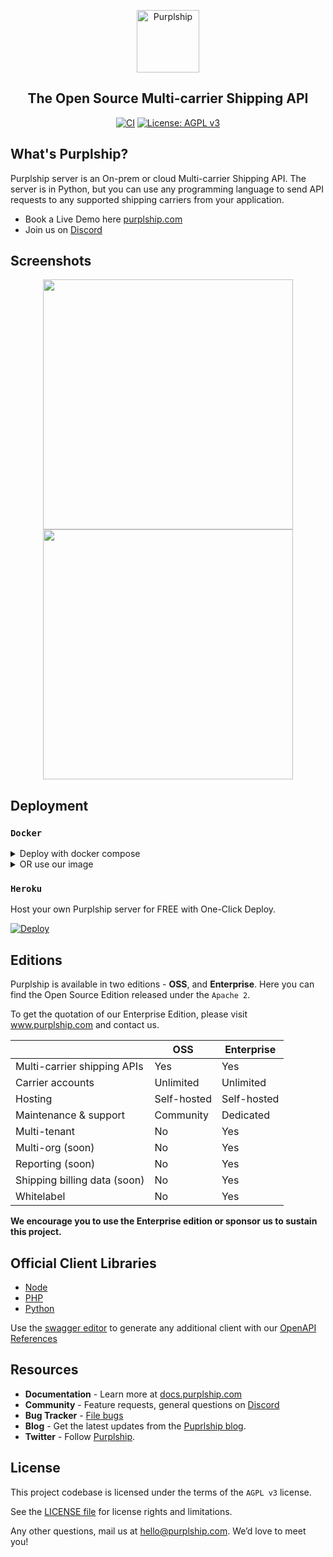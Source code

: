 <p align="center">
  <p align="center">
    <a href="https://purplship.com" target="_blank">
      <img src="https://github.com/Purplship/purplship-server/raw/main/purpleserver/purpleserver/static/extra/branding/icon.png" alt="Purplship" height="100">
    </a>
  </p>
  <h2 align="center">
    The Open Source Multi-carrier Shipping API
  </h2>
  <p align="center">
    <a href="https://github.com/Purplship/purplship-server/actions"><img src="https://github.com/Purplship/purplship-server/workflows/puprlship-server/badge.svg" alt="CI" style="max-width:100%;"></a>
    <a href="https://www.gnu.org/licenses/agpl-3.0" rel="nofollow"><img src="https://camo.githubusercontent.com/cb1d26ec555a33e9f09fe279b5edc49996a3bb3b/68747470733a2f2f696d672e736869656c64732e696f2f62616467652f4c6963656e73652d4147504c25323076332d626c75652e737667" alt="License: AGPL v3" data-canonical-src="https://img.shields.io/badge/License-AGPL%20v3-blue.svg" style="max-width:100%;"></a>
  </p>
</p>


## What's Purplship?

Purplship server is an On-prem or cloud Multi-carrier Shipping API.
The server is in Python, but you can use any programming language to send API requests to any supported shipping carriers from your application.

- Book a Live Demo here [purplship.com](https://purplship.com/schedule-demo/)
- Join us on [Discord](https://discord.gg/kXEa3UMRHd)


## Screenshots

<p align="center">
  <img src="https://raw.githubusercontent.com/Purplship/purplship-server/main/artifacts/dashboard1.png" width="400">
  <img src="https://raw.githubusercontent.com/Purplship/purplship-server/main/artifacts/dashboard2.png" width="400">
</p>


## Deployment

### `Docker`

<details>
<summary>Deploy with docker compose</summary>

- Create a `docker-compose.yml` file

```yaml
version: '3'

services:
  db:
    image: postgres
    restart: unless-stopped
    ports:
      - 5432:5432
    volumes:
      - purplship-db:/var/lib/postgresql/data
    environment:
      POSTGRES_DB: "db"
      POSTGRES_USER: "postgres"
      POSTGRES_PASSWORD: "postgres"

  pship:
    image: purplship/purplship-server:[version]
    restart: unless-stopped
    ports:
      - "5002:5002"
    environment:
      - DEBUG_MODE=True
      - ALLOWED_HOSTS=*
      - DATABASE_NAME=db
      - DATABASE_HOST=db
      - DATABASE_PORT=5432
      - DATABASE_USERNAME=postgres
      - DATABASE_PASSWORD=postgres
    depends_on:
      - db
```

- Setup the database

```terminal
docker-compose run --rm --entrypoint="purplship migrate" pship
```

- Create an admin user

```terminal
docker-compose run --rm --entrypoint="purplship createsuperuser" pship
```

- Run the application

```terminal
docker-compose up
```

Access the application at http://0.0.0.0:5002

</details>

<details>
<summary>OR use our image</summary>

- Start a Postgres database

```bash
docker run -d \
  --name db --rm \
  -e POSTGRES_DB=db \
  -e POSTGRES_USER=postgres \
  -e POSTGRES_PASSWORD=postgres \
  postgres
```

- Run your shipping API

```bash
docker run -d \
  --name pship --rm \
  -e DEBUG_MODE=True \
  --link=db:db -p 5002:5002 \
  purplship/purplship-server:[version]
```

- Create an admin user

```terminal
docker exec -it purplship bash -c "purplship createsuperuser"
```

Access the application at http://0.0.0.0:5002

</details>

### `Heroku`

Host your own Purplship server for FREE with One-Click Deploy.

[![Deploy](https://www.herokucdn.com/deploy/button.svg)](https://heroku.com/deploy?template=https://github.com/Purplship/purplship-heroku/tree/main/)


## Editions

Purplship is available in two editions - **OSS**, and **Enterprise**.
Here you can find the Open Source Edition released under the `Apache 2`.

To get the quotation of our Enterprise Edition, please visit www.purplship.com and contact us.


|                                          | OSS         | Enterprise   |
| ---------------------------------------- | ----------- | ------------ |
| Multi-carrier shipping APIs              | Yes         | Yes          |
| Carrier accounts                         | Unlimited   | Unlimited    |
| Hosting                                  | Self-hosted | Self-hosted  |
| Maintenance & support                    | Community   | Dedicated    |
| Multi-tenant                             | No          | Yes          |
| Multi-org (soon)                         | No          | Yes          |
| Reporting (soon)                         | No          | Yes          |
| Shipping billing data (soon)             | No          | Yes          |
| Whitelabel                               | No          | Yes          |

**We encourage you to use the Enterprise edition or sponsor us to sustain this project.**


## Official Client Libraries

- [Node](https://github.com/Purplship/purplship-node)
- [PHP](https://github.com/Purplship/purplship-php-client)
- [Python](https://github.com/Purplship/purplship-python-client)

Use the [swagger editor](https://editor.swagger.io/) to generate any additional client with our [OpenAPI References](https://github.com/Purplship/purplship-server/tree/main/openapi)


## Resources

- **Documentation** - Learn more at [docs.purplship.com](https://docs.purplship.com)
- **Community** - Feature requests, general questions on [Discord](https://discord.gg/kXEa3UMRHd)
- **Bug Tracker** - [File bugs](https://github.com/Purplship/purplship-server/issues)
- **Blog** - Get the latest updates from the [Puprlship blog](https://blog.purplship.com).
- **Twitter** - Follow [Purplship](https://twitter.com/purplship).


## License

This project codebase is licensed under the terms of the `AGPL v3` license.

See the [LICENSE file](/LICENSE) for license rights and limitations.

Any other questions, mail us at hello@purplship.com. We’d love to meet you!
